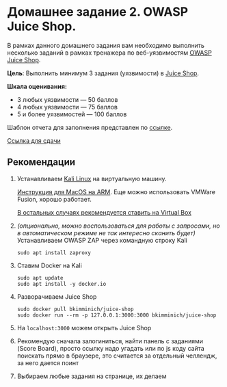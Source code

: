 # Домашнее задание 2. OWASP Juice Shop.
В рамках данного домашнего задания вам необходимо выполнить несколько заданий в рамках тренажера по веб-уязвимостям [OWASP Juice Shop](https://github.com/juice-shop/juice-shop).

**Цель**: Выполнить минимум 3 задания (уязвимости) в [Juice Shop](https://github.com/juice-shop/juice-shop).

**Шкала оценивания:**
- 3 любых уязвимости — 50 баллов
- 4 любых уязвимости — 75 баллов
- 5 и более уязвимостей — 100 баллов

Шаблон отчета для заполнения представлен по [ссылке](https://docs.google.com/document/d/1QUaD_fyfFBDOnHOzVislsspFrE9BTxUnLaXwaPTz4qo/edit?usp=sharing).

[Ссылка для сдачи](https://forms.gle/MZcYqrcmSPs4Feps8)

## Рекомендации
1. Устанавливаем [Kali Linux](https://www.kali.org/) на виртуальную машину.

   [Инструкция для MacOS на ARM](https://www.youtube.com/watch?v=9zdjQ9w_v_4). Еще можно использовать VMWare Fusion, хорошо работает.

   [В остальных случаях рекомендуется ставить на Virtual Box](https://www.youtube.com/watch?v=sAMnXte56yY)

2. _(опционально, можно воспользоваться для работы с запросами, но в автоматическом режиме не так интересно сканить будет)_ Устанавливаем OWASP ZAP через командную строку Kali
   ```
   sudo apt install zaproxy
   ```
3. Ставим Docker на Kali
   ```
   sudo apt update
   sudo apt install -y docker.io
   ```
4. Разворачиваем Juice Shop
   ```
   sudo docker pull bkimminich/juice-shop
   sudo docker run --rm -p 127.0.0.1:3000:3000 bkimminich/juice-shop
   ```
5. На `localhost:3000` можем открыть Juice Shop
6. Рекомендую сначала залогиниться, найти панель с заданиями (Score Board), просто ссылку надо угадать или по js коду сайта поискать прямо в браузере, это считается за отдельный челлендж, за него дается поинт
7. Выбираем любые задания на странице, их делаем
